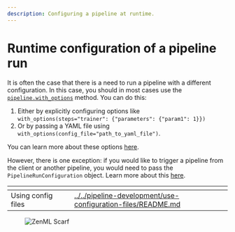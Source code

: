 ```yaml
---
description: Configuring a pipeline at runtime.
---
```


# Runtime configuration of a pipeline run

It is often the case that there is a need to run a pipeline with a different configuration.
In this case, you should in most cases use the [`pipeline.with_options`](https://docs.zenml.io/how-to/pipeline-development/use-configuration-files) method. You can do this:

1. Either by explicitly configuring options like `with_options(steps="trainer": {"parameters": {"param1": 1}})`
2. Or by passing a YAML file using `with_options(config_file="path_to_yaml_file")`.

You can learn more about these options [here](https://docs.zenml.io/how-to/pipeline-development/use-configuration-files).

However, there is one exception: if you would like to trigger a pipeline from the client
or another pipeline, you would need to pass the `PipelineRunConfiguration` object.
Learn more about this [here](https://docs.zenml.io/how-to/trigger-pipelines/use-templates-python#advanced-usage-run-a-template-from-another-pipeline).

<table data-view="cards"><thead><tr><th></th><th></th><th></th><th data-hidden data-card-target data-type="content-ref"></th></tr></thead><tbody><tr><td>Using config files</td><td></td><td></td><td><a href="../../use-configuration-files/README.md">../../pipeline-development/use-configuration-files/README.md</a></td></tr></tbody></table>

<!-- For scarf -->
<figure><img alt="ZenML Scarf" referrerpolicy="no-referrer-when-downgrade" src="https://static.scarf.sh/a.png?x-pxid=f0b4f458-0a54-4fcd-aa95-d5ee424815bc" /></figure>